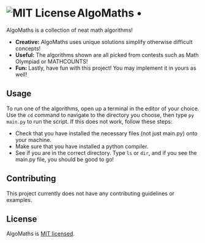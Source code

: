 # AlgoMaths • <img align="left" title="MIT License" alt="MIT License" src="https://img.shields.io/badge/license-MIT-blue.svg" />

AlgoMaths is a collection of neat math algorithms!

- **Creative:** AlgoMaths uses unique solutions simplify otherwise difficult concepts!
- **Useful:** The algorithms shown are all picked from contests such as Math Olympiad or MATHCOUNTS!
- **Fun:** Lastly, have fun with this project! You may implement it in yours as well!

## Usage

To run one of the algorithms, open up a terminal in the editor of your choice. Use the `cd` command to navigate to the directory you choose, then type `py main.py` to run the script. If this does not work, follow these steps:

- Check that you have installed the necessary files (not just main.py) onto your machine.
- Make sure that you have installed a python compiler.
- See if you are in the correct directory. Type `ls` or `dir`, and if you see the main.py file, you should be good to go!

## Contributing

This project currently does not have any contributing guidelines or examples.

## License

AlgoMaths is [MIT licensed](./LICENSE).
